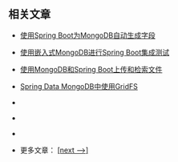 ## 相关文章

- [使用Spring Boot为MongoDB自动生成字段](docs/使用SpringBoot为MongoDB自动生成字段.md)
- [使用嵌入式MongoDB进行Spring Boot集成测试](docs/使用嵌入式MongoDB进行SpringBoot集成测试.md)
- [使用MongoDB和Spring Boot上传和检索文件](docs/使用MongoDB和SpringBoot上传和检索文件.md)
- [Spring Data MongoDB中使用GridFS](docs/SpringData-MongoDB中的GridFS.md)
- []()
- []()
- []()

- 更多文章： [[next -->]](../spring-boot-persistence-mongodb-2/README.md)
